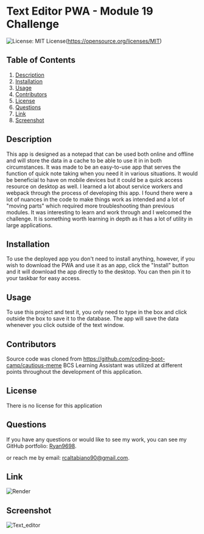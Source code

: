 # Text Editor PWA - Module 19 Challenge

![License: MIT License](https://img.shields.io/badge/License-MIT-yellow.svg)(https://opensource.org/licenses/MIT)

## Table of Contents

1. [Description](#description)
2. [Installation](#installation)
3. [Usage](#usage)
4. [Contributors](#contributors)
5. [License](#license)
6. [Questions](#questions)
7. [Link](#link)
8. [Screenshot](#screenshot)

## Description

This app is designed as a notepad that can be used both online and offline and will store the data in a cache to be able to use it in in both circumstances. It was made to be an easy-to-use app that serves the function of quick note taking when you need it in various situations. It would be beneficial to have on mobile devices but it could be a quick access resource on desktop as well. I learned a lot about service workers and webpack through the process of developing this app. I found there were a lot of nuances in the code to make things work as intended and a lot of "moving parts" which required more troubleshooting than previous modules. It was interesting to learn and work through and I welcomed the challenge. It is something worth learning in depth as it has a lot of utility in large applications.

## Installation

To use the deployed app you don't need to install anything, however, if you wish to download the PWA and use it as an app, click the "Install" button and it will download the app directly to the desktop. You can then pin it to your taskbar for easy access.

## Usage

To use this project and test it, you only need to type in the box and click outside the box to save it to the database. The app will save the data whenever you click outside of the text window.

## Contributors

Source code was cloned from https://github.com/coding-boot-camp/cautious-meme 
BCS Learning Assistant was utilized at different points throughout the development of this application.

## License

There is no license for this application

## Questions

If you have any questions or would like to see my work, you can see my GitHub portfolio: [Ryan9698](https://github.com/Ryan9698).

or reach me by email: [rcaltabiano90@gmail.com](mailto:rcaltabiano90@gmail.com).

## Link

![Render](https://text-editor-pwa-module-19-challenge.onrender.com/)

## Screenshot

![Text_editor](./assets/ss.png)